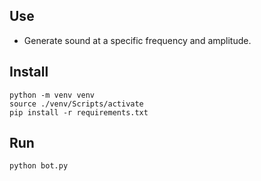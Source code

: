 ## Use

* Generate sound at a specific frequency and amplitude.

## Install

```
python -m venv venv
source ./venv/Scripts/activate
pip install -r requirements.txt
```
## Run

```
python bot.py
```